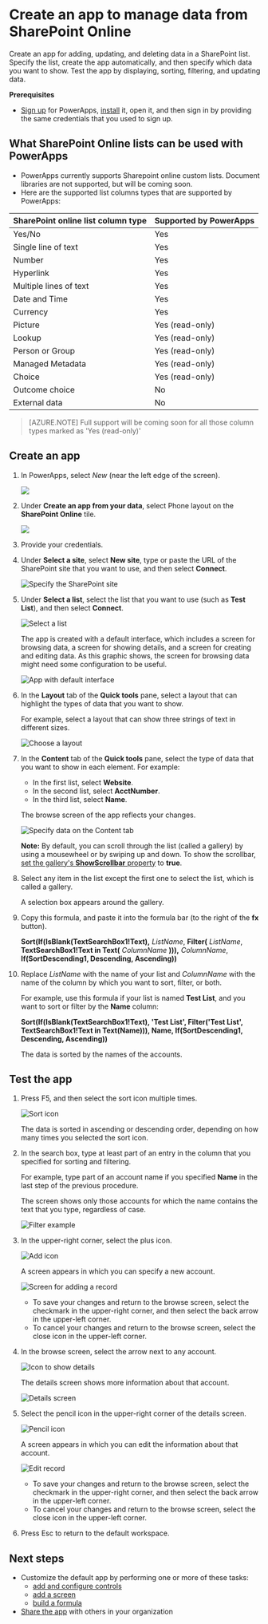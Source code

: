 <properties
   pageTitle="Create an app to manage data from SharePoint Online | Microsoft PowerApps"
   description="Create an app to manage data, such as account information, from SharePoint Online"
   services=""
   suite="powerapps"
   documentationCenter="na"
   authors="jamesol-msft"
   manager="dwrede"
   editor=""
   tags=""/>

<tags
   ms.service="powerapps"
   ms.devlang="na"
   ms.topic="article"
   ms.tgt_pltfrm="na"
   ms.workload="na"
   ms.date="04/27/2016"
   ms.author="jamesol"/>

# Create an app to manage data from SharePoint Online #

Create an app for adding, updating, and deleting data in a SharePoint list. Specify the list, create the app automatically, and then specify which data you want to show. Test the app by displaying, sorting, filtering, and updating data.

**Prerequisites**

- [Sign up](signup-for-powerapps.md) for PowerApps, [install](http://aka.ms/powerappsinstall) it, open it, and then sign in by providing the same credentials that you used to sign up.

## What SharePoint Online lists can be used with PowerApps ##
- PowerApps currently supports Sharepoint online custom lists. Document libraries are not supported, but will be coming soon.
- Here are the supported list columns types that are supported by PowerApps:

| SharePoint online list column type | Supported by PowerApps |
|------------------------------------|------------------------|
| Yes/No                             | Yes                    |
| Single line of text                | Yes                    |
| Number                             | Yes                    |
| Hyperlink                          | Yes                    |
| Multiple lines of text             | Yes                    |
| Date and Time                      | Yes                    |
| Currency                           | Yes                    |
| Picture                            | Yes (read-only)        |
| Lookup                             | Yes (read-only)        |
| Person or Group                    | Yes (read-only)        |
| Managed Metadata                   | Yes (read-only)        |
| Choice                             | Yes (read-only)        |
| Outcome choice                     | No                     |
| External data                      | No                     |

> [AZURE.NOTE] Full support will be coming soon for all those column types marked as 'Yes (read-only)'

## Create an app ##
1. In PowerApps, select *New* (near the left edge of the screen).

	![](./media/app-from-sharepoint/Menu.png)

1. Under **Create an app from your data**, select Phone layout on the **SharePoint Online** tile.

	![](./media/app-from-sharepoint/AFD.png)

1. Provide your credentials.

1. Under **Select a site**, select **New site**, type or paste the URL of the SharePoint site that you want to use, and then select **Connect**.

	![Specify the SharePoint site](./media/app-from-sharepoint/select-site.png)

1. Under **Select a list**, select the list that you want to use (such as **Test List**), and then select **Connect**.

	![Select a list](./media/app-from-sharepoint/select-list.png)

	The app is created with a default interface, which includes a screen for browsing data, a screen for showing details, and a screen for creating and editing data. As this graphic shows, the screen for browsing data might need some configuration to be useful.

	![App with default interface](./media/app-from-sharepoint/default-browse.png)

1. In the **Layout** tab of the **Quick tools** pane, select a layout that can highlight the types of data that you want to show.

	For example, select a layout that can show three strings of text in different sizes.

	![Choose a layout](./media/app-from-sharepoint/choose-layout.png)

1. In the **Content** tab of the **Quick tools** pane, select the type of data that you want to show in each element. For example:

	- In the first list, select **Website**.
	- In the second list, select **AcctNumber**.
	- In the third list, select **Name**.

	The browse screen of the app reflects your changes.

	![Specify data on the Content tab](./media/app-from-sharepoint/specify-data.png)

	**Note:** By default, you can scroll through the list (called a gallery) by using a mousewheel or by swiping up and down. To show the scrollbar, [set the gallery's **ShowScrollbar** property](get-started-test-drive.md#configure-a-control) to **true**.

1. Select any item in the list except the first one to select the list, which is called a gallery.

	A selection box appears around the gallery.

1. Copy this formula, and paste it into the formula bar (to the right of the **fx** button).

	**Sort(If(IsBlank(TextSearchBox1!Text),** *ListName*, **Filter(** *ListName*, **TextSearchBox1!Text in Text(** *ColumnName* **))),** *ColumnName*, **If(SortDescending1, Descending, Ascending))**

1. Replace *ListName* with the name of your list and *ColumnName* with the name of the column by which you want to sort, filter, or both.

	For example, use this formula if your list is named **Test List**, and you want to sort or filter by the **Name** column:

	**Sort(If(IsBlank(TextSearchBox1!Text), 'Test List', Filter('Test List', TextSearchBox1!Text in Text(Name))), Name, If(SortDescending1, Descending, Ascending))**

	The data is sorted by the names of the accounts.

## Test the app ##
1. Press F5, and then select the sort icon multiple times.

	![Sort icon](./media/app-from-sharepoint/sort-button.png)

 	The data is sorted in ascending or descending order, depending on how many times you selected the sort icon.

1. In the search box, type at least part of an entry in the column that you specified for sorting and filtering.

	For example, type part of an account name if you specified **Name** in the last step of the previous procedure.

	The screen shows only those accounts for which the name contains the text that you type, regardless of case.

	![Filter example](./media/app-from-sharepoint/filter-example.png)

1. In the upper-right corner, select the plus icon.

	![Add icon](./media/app-from-sharepoint/add-icon.png)

	A screen appears in which you can specify a new account.

	![Screen for adding a record](./media/app-from-sharepoint/add-record.png)

	- To save your changes and return to the browse screen, select the checkmark in the upper-right corner, and then select the back arrow in the upper-left corner.
	- To cancel your changes and return to the browse screen, select the close icon in the upper-left corner.

1. In the browse screen, select the arrow next to any account.

	![Icon to show details](./media/app-from-sharepoint/right-arrow.png)

	The details screen shows more information about that account.

	![Details screen](./media/app-from-sharepoint/details-screen.png)

1. Select the pencil icon in the upper-right corner of the details screen.

	![Pencil icon](./media/app-from-sharepoint/pencil-icon.png)

	A screen appears in which you can edit the information about that account.

	![Edit record](./media/app-from-sharepoint/edit-record.png)

	- To save your changes and return to the browse screen, select the checkmark in the upper-right corner, and then select the back arrow in the upper-left corner.
	- To cancel your changes and return to the browse screen, select the close icon in the upper-left corner.

1. Press Esc to return to the default workspace.

## Next steps ##
- Customize the default app by performing one or more of these tasks:
	- [add and configure controls](get-started-test-drive.md#configure-a-control)
	- [add a screen](add-screen-context-variables.md)
	- [build a formula](formula-reference.md)
- [Share the app](share-app.md) with others in your organization
